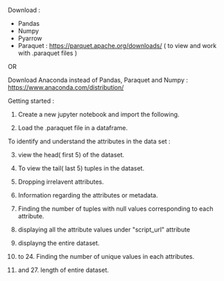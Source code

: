 Download :
- Pandas
- Numpy
- Pyarrow
- Paraquet : https://parquet.apache.org/downloads/ ( to view and work with .paraquet files )

OR

Download Anaconda instead of Pandas, Paraquet and Numpy : https://www.anaconda.com/distribution/

Getting started :
1. Create a new jupyter notebook and import the following.

2. Load the .paraquet file in a dataframe.
  
To identify and  understand the attributes in the data set :

3. view the head( first 5) of the dataset.

4. To view the tail( last 5) tuples in the dataset.

7. Dropping irrelavent attributes.

8. Information regarding the attributes or metadata.

9. Finding the number of tuples with null values corresponding to each attribute.

16. displaying all the attribute values under "script_url" attribute

17. displayng the entire dataset.

18. to 24. Finding the number of unique values in each attributes.

25. and 27. length of entire dataset.

